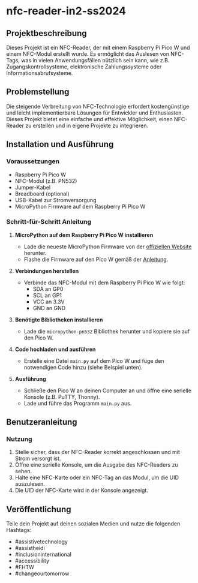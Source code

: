 # nfc-reader-in2-ss2024


## Projektbeschreibung

Dieses Projekt ist ein NFC-Reader, der mit einem Raspberry Pi Pico W und einem NFC-Modul erstellt wurde. Es ermöglicht das Auslesen von NFC-Tags, was in vielen Anwendungsfällen nützlich sein kann, wie z.B. Zugangskontrollsysteme, elektronische Zahlungssysteme oder Informationsabrufsysteme.

## Problemstellung

Die steigende Verbreitung von NFC-Technologie erfordert kostengünstige und leicht implementierbare Lösungen für Entwickler und Enthusiasten. Dieses Projekt bietet eine einfache und effektive Möglichkeit, einen NFC-Reader zu erstellen und in eigene Projekte zu integrieren.

## Installation und Ausführung

### Voraussetzungen

- Raspberry Pi Pico W
- NFC-Modul (z.B. PN532)
- Jumper-Kabel
- Breadboard (optional)
- USB-Kabel zur Stromversorgung
- MicroPython Firmware auf dem Raspberry Pi Pico W

### Schritt-für-Schritt Anleitung

1. **MicroPython auf dem Raspberry Pi Pico W installieren**
   - Lade die neueste MicroPython Firmware von der [offiziellen Website](https://micropython.org/download/) herunter.
   - Flashe die Firmware auf den Pico W gemäß der [Anleitung](https://docs.micropython.org/en/latest/rp2/quickref.html).

2. **Verbindungen herstellen**
   - Verbinde das NFC-Modul mit dem Raspberry Pi Pico W wie folgt:
     - SDA an GP0
     - SCL an GP1
     - VCC an 3.3V
     - GND an GND

3. **Benötigte Bibliotheken installieren**
   - Lade die `micropython-pn532` Bibliothek herunter und kopiere sie auf den Pico W.

4. **Code hochladen und ausführen**
   - Erstelle eine Datei `main.py` auf dem Pico W und füge den notwendigen Code hinzu (siehe Beispiel unten).

5. **Ausführung**
   - Schließe den Pico W an deinen Computer an und öffne eine serielle Konsole (z.B. PuTTY, Thonny).
   - Lade und führe das Programm `main.py` aus.

## Benutzeranleitung

### Nutzung

1. Stelle sicher, dass der NFC-Reader korrekt angeschlossen und mit Strom versorgt ist.
2. Öffne eine serielle Konsole, um die Ausgabe des NFC-Readers zu sehen.
3. Halte eine NFC-Karte oder ein NFC-Tag an das Modul, um die UID auszulesen.
4. Die UID der NFC-Karte wird in der Konsole angezeigt.



## Veröffentlichung

Teile dein Projekt auf deinen sozialen Medien und nutze die folgenden Hashtags:
- #assistivetechnology
- #assistheidi
- #inclusioninternational
- #accessibility
- #FHTW
- #changeourtomorrow



